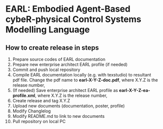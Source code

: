 # EARL: Embodied Agent-Based cybeR-physical Control Systems Modelling Language

## How to create release in steps

1. Prepare source codes of EARL documentation
3. Prepare new enterprise architect EARL profile (if needed)
4. Commit and push local repository
5. Compile EARL documentation locally (e.g. with texstudio) to resultant pdf file. Change the pdf name to **earl-X-Y-Z-doc.pdf**, where X.Y.Z is the release number,
7. (If needed) Save enterprise architect EARL profile as **earl-X-Y-Z-ea-profile.xml**, where X.Y.Z is the release number,
8. Create release and tag X.Y.Z
9. Upload new documents (documentation, poster, profile)
10. Modify Changlelog
11. Modify README.md to link to new documents
12. Pull repository on local PC
